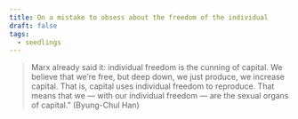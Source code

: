 ```yaml
---
title: On a mistake to obsess about the freedom of the individual
draft: false
tags:
  - seedlings
---
```


> Marx already said it: individual freedom is the cunning of capital. We believe that we’re free, but deep down, we just produce, we increase capital. That is, capital uses individual freedom to reproduce. That means that we — with our individual freedom — are the sexual organs of capital.” (Byung-Chul Han)

